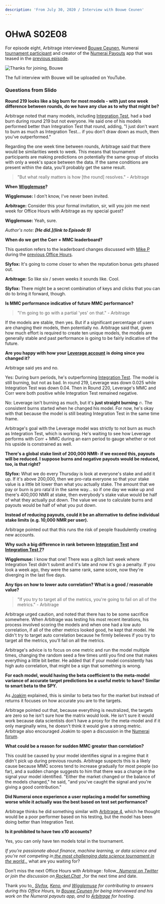 ```yaml
---
description: 'From July 30, 2020 / Interview with Bouwe Ceunen'
---
```


# OHwA S02E08

For episode eight, Arbitrage interviewed [Bouwe Ceunen](https://twitter.com/BouweCeunen), Numerai [tournament participant](https://numer.ai/ceunen) and creator of the [Numerai Payouts](https://twitter.com/NPayouts) app that was teased in the [previous episode](ohwa-s02e07.md#office-hours-exclusive-preview).

![Thanks for joining, Bouwe](../../../.gitbook/assets/hello.gif)

The full interview with Bouwe will be uploaded on YouTube.

### Questions from Slido

**Round 219 looks like a big burn for most models - with just one week difference between rounds, do we have any clue as to why that might be?**

Arbitrage noted that many models, including [Integration Test](https://numer.ai/integration_test), had a bad burn during round 219 but not everyone. He said one of his models performed better than Integration Test that round, adding, "I just don't want to burn as much as Integration Test... if you don't draw down as much, then you've outperformed." 

Regarding the one week time between rounds, Arbitrage said that there would be similarities week to week. This means that tournament participants are making predictions on potentially the same group of stocks with only a week's space between the data. If the same conditions are present within the data, you'll probably get the same result.

> "But what really matters is how \[the round\] resolves." - Arbitrage

**When** [**Wigglemuse**](https://numer.ai/wigglemuse)**?**

**Wigglemuse:** I don't know, I've never been invited.

**Arbitrage:** Consider this your formal invitation, sir, will you join me next week for Office Hours with Arbitrage as my special guest?

**Wigglemuse:** Yeah, sure.

_Author's note: **\[He did.\]\(link to Episode 9\)**_

**When do we get the Corr + MMC leaderboard?**

This question refers to the leaderboard changes discussed with [Mike P](https://twitter.com/easymikep) during the [previous Office Hours](ohwa-s02e07.md#discussion-with-mike-p).

**Slyfox:** It's going to come closer to when the reputation bonus gets phased out.

**Arbitrage:** So like six / seven weeks it sounds like. Cool.

**Slyfox:** There might be a secret combination of keys and clicks that you can do to bring it forward, though.

**Is MMC performance indicative of future MMC performance?**

> "I'm going to go with a partial 'yes' on that." - Arbitrage

If the models are stable, then yes. But if a significant percentage of users are changing their models, then potentially no. Arbitrage said that, given how much effort is required to create ten unique models, the models are generally stable and past performance is going to be fairly indicative of the future.

**Are you happy with how your** [**Leverage account**](https://numer.ai/leverage) **is doing since you changed it?** 

Arbitrage said yes and no.

Yes: During burn periods, he's outperforming [Integration Test](https://numer.ai/integration_test). The model is still burning, but not as bad. In round 219, Leverage was down 0.025 while Integration Test was down 0.04. Then in Round 220, Leverage's MMC and Corr were both positive while Integration Test remained negative.

No: Leverage isn't burning as much, but it's **just straight burning** 🔥. The consistent burns started when he changed his model. For now, he's okay with that because the model is still beating Integration Test in the same time frame. 

Arbitrage's goal with the Leverage model was strictly to not burn as much as Integration Test, which is working. He's waiting to see how Leverage performs with Corr + MMC during an earn period to gauge whether or not his upside is constrained as well.

**There's a global stake limit of 200,000 NMR- if we exceed this, payouts will be reduced. I suppose burns and negative payouts would be reduced, too, is that right?**

**Slyfox:** What we do every Thursday is look at everyone's stake and add it up. If it's above 200,000, then we pro-rata everyone so that your stake value is a little bit lower than what you actually stake. The amount that we pay or burn is pro rata'd in the same way... so if one day we wake up and there's 400,000 NMR at stake, then everybody's stake value would be half of what they actually put down. The value we use to calculate burns and payouts would be half of what you put down.

**Instead of reducing payouts, could it be an alternative to define individual stake limits \(e.g. 10,000 NMR per user\).** 

Arbitrage pointed out that this runs the risk of people fraudulently creating new accounts.

**Why such a big difference in rank between** [**Integration Test**](http://numer.ai/integration_test) **and** [**Integration Test 7**](https://numer.ai/integration_test_7)**?**

**Wigglemuse:** I know that one! There was a glitch last week where Integration Test didn't submit and it's late and now it's go a penalty. If you look a week ago, they were the same rank, same score, now they're diverging in the last five days.

**Any tips on how to lower auto correlation? What is a good / reasonable value?**

> "If you try to target all of the metrics, you're going to fail on all of the metrics." - Arbitrage

Arbitrage urged caution, and noted that there has to be some sacrifice somewhere. When Arbitrage was testing his most recent iterations, his process involved scoring the models and when one had a low auto correlation, if all of the other metrics looked good, he kept that model. He didn't try to target auto correlation because he firmly believes if you try to target all the metrics, you'll fail on all the metrics.

Arbitrage's advice is to focus on one metric and run the model multiple times, changing the random seed a few times until you find one that makes everything a little bit better. He added that if your model consistently has high auto correlation, that might be a sign that something is wrong.

**For each model, would having the beta coefficient to the meta-model variance of accurate target predictions be a useful metric to have? Similar to smart beta to the SPY.**

As [Joakim](https://numer.ai/joakim_arvidsson) explained, this is similar to beta two for the market but instead of returns it focuses on how accurate you are to the targets.

Arbitrage pointed out that, because everything is neutralized, the targets are zero so he isn't sure how the matrix would look. He isn't sure it would work because data scientists don't have a proxy for the meta-model and if it only marginally wins, he doesn't think it would give a strong metric. Arbitrage also encouraged Joakim to open a discussion in the [Numerai forum](https://forum.numer.ai).

**What could be a reason for sudden MMC greater than correlation?**

This could be caused by your model identifies signal in a regime that it didn't pick up during previous rounds. Arbitrage suspects this is a likely cause because MMC scores tend to increase gradually for most people \(so far\), and a sudden change suggests to him that there was a change in the signal your model identified. "Either the market changed or the balance of the models changed," he said, "and you've caught the signal and you're giving a good contribution."

**Did Numerai once experience a user replacing a model for something worse while it actually was the best based on test set performance?**

Arbitrage thinks he did something similar with [Arbitrage 4](https://numer.ai/arbitrage4), which he thought would be a poor performer based on his testing, but the model has been doing better than Integration Test.

**Is it prohibited to have two x10 accounts?**

Yes, you can only have ten models total in the tournament.

_If you’re passionate about finance, machine learning, or data science and you’re not competing in_[ _the most challenging data science tournament in the world_](https://numer.ai/tournament)_, what are you waiting for?  
  
Don’t miss the next Office Hours with Arbitrage : follow_[ _Numerai on Twitter_](http://twitter.com/numerai) _or join the discussion on_[ _Rocket.Chat_](https://community.numer.ai/home) _for the next time and date.  
  
Thank you to_ [_Slyfox_](https://twitter.com/ansonschu)_,_ [_Keno_](https://numer.ai/wander)_, and_ [_Wigglemuse_](https://numer.ai/wigglemuse) _for contributing to answers during this Office Hours, to_ [_Bouwe Ceunen_](https://twitter.com/BouweCeunen) _for being interviewed and his work on the Numerai payouts app,_ _and to_ [_Arbitrage_](https://numer.ai/arbitrage) _for hosting._

